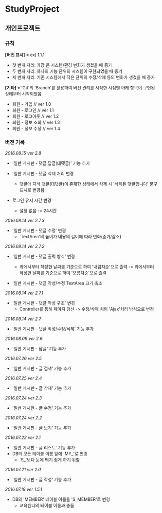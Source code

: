 # StudyProject
## 개인프로젝트

### 규칙
__[버전 표시]__
※ ex) 1.1.1

+ 첫 번째 자리: 가장 큰 시스템/환경 변화가 생겼을 때 증가
+ 두 번째 자리: 하나의 기능 단위의 시스템이 구현되었을 때 증가
+ 세 번째 자리: 기존 시스템에서 작은 단위의 수정/삭제 등의 변화가 생겼을 때 증가

__[기타]__
※  'Git'의 'Branch'를 활용하여 버전 관리를 시작한 시점엔 아래 항목이 구현된 상태부터 시작되었음

+ 회원 - 가입		// ver 1.0
+ 회원 - 로그인		// ver 1.1
+ 회원 - 로그아웃	// ver 1.2
+ 회원 - 정보 조회	// ver 1.3
+ 회원 - 정보 수정	// ver 1.4


### 버전 기록

_2016.08.15 ver 2.8_
+ '일반 게시판 - 댓글 답글(대댓글)' 기능 추가

+ '일반 게시판 - 댓글 삭제 처리 변경
	+ 댓글에 자식 댓글(대댓글)이 존재한 상태에서 삭제 시 '삭제된 댓글입니다' 문구 표시로 변경됨

+ 로그인 유지 시간 변경
	+ 설정 없음 -> 24시간

_2016.08.14 ver 2.7.3_
+ '일반 게시판 - 댓글 수정' 변경
	+ 'TextArea'의 높이가 내용의 길이에 따라 변화(증가/감소)

_2016.08.14 ver 2.7.2_
+ '일반 게시판 - 댓글 출력 방식' 변경
	+ 위에서부터 작성한 날짜를 기준으로 하여 '내림차순'으로 출력 -> 위에서부터 작성한 날짜를 기준으로 하여 '오름차순'으로 출력
	
+ '일반 게시판 - 댓글 작성/수정 TextArea 크기 축소

_2016.08.14 ver 2.7.1_
+ '일반 게시판 - 댓글 작성 구조' 변경
	+ Controller를 통해 페이지 갱신 -> 수정/삭제 처럼 'Ajax'처리 방식으로 변경

_2016.08.14 ver 2.7_
+ '일반 게시판 - 댓글 작성/수정/삭제' 기능 추가

_2016.08.09 ver 2.6_
+ '일반 게시판 - 답글' 기능 추가

_2016.07.26 ver 2.5_
+ '일반 게시판 - 글 검색' 기능 추가

_2016.07.25 ver 2.4_
+ '일반 게시판 - 글 삭제' 기능 추가

_2016.07.24 ver 2.3_
+ '일반 게시판 - 글 수정' 기능 추가

_2016.07.24 ver 2.2_
+ '일반 게시판 - 글 보기' 기능 추가

_2016.07.22 ver 2.1_
+ '일반 게시판 - 글 리스트' 기능 추가
+ DB의 모든 테이블 이름 앞에 'MY_'로 변경
	+ 'S_'보다 눈에 띄기 쉽게 하기 위함

_2016.07.21 ver 2.0_
+ '일반 게시판 - 글 작성' 기능 추가

_2016.07.18 ver 1.5.1_
+ DB의 'MEMBER' 테이블 이름을 'S_MEMBER'로 변경
	+ 교육센터의 테이블 이름과 충돌
